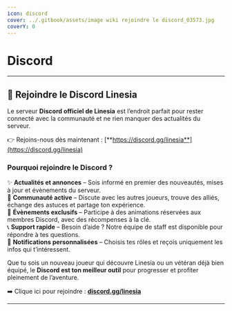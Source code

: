 ```yaml
---
icon: discord
cover: ../.gitbook/assets/image wiki rejoindre le discord_03573.jpg
coverY: 0
---
```


# Discord

***

## 🔗 Rejoindre le Discord Linesia

Le serveur **Discord officiel de Linesia** est l’endroit parfait pour rester connecté avec la communauté et ne rien manquer des actualités du serveur.

👉 Rejoins-nous dès maintenant : [**https://discord.gg/linesia**](https://discord.gg/linesia)

### Pourquoi rejoindre le Discord ?

✨ **Actualités et annonces** – Sois informé en premier des nouveautés, mises à jour et évènements du serveur.\
👥 **Communauté active** – Discute avec les autres joueurs, trouve des alliés, échange des astuces et partage ton expérience.\
🎉 **Évènements exclusifs** – Participe à des animations réservées aux membres Discord, avec des récompenses à la clé.\
📞 **Support rapide** – Besoin d’aide ? Notre équipe de staff est disponible pour répondre à tes questions.\
🔔 **Notifications personnalisées** – Choisis tes rôles et reçois uniquement les infos qui t’intéressent.

Que tu sois un nouveau joueur qui découvre Linesia ou un vétéran déjà bien équipé, le **Discord est ton meilleur outil** pour progresser et profiter pleinement de l’aventure.

➡️ Clique ici pour rejoindre : [**discord.gg/linesia**](https://discord.gg/linesia)

***
